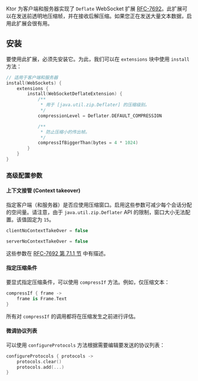 [//]: # (title: WebSocket Deflate 扩展)

Ktor 为客户端和服务器实现了 `Deflate` WebSocket 扩展 [RFC-7692](https://tools.ietf.org/html/rfc7692)。此扩展可以在发送前透明地压缩帧，并在接收后解压缩。如果您正在发送大量文本数据，启用此扩展会很有用。

## 安装

要使用此扩展，必须先安装它。为此，我们可以在 `extensions` 块中使用 `install` 方法：

```kotlin
// 适用于客户端和服务器
install(WebSockets) {
    extensions {
        install(WebSocketDeflateExtension) {
            /**
             * 用于 [java.util.zip.Deflater] 的压缩级别。
             */
            compressionLevel = Deflater.DEFAULT_COMPRESSION

            /**
             * 防止压缩小的传出帧。
             */
            compressIfBiggerThan(bytes = 4 * 1024)
        }
    }
}
```

### 高级配置参数

#### 上下文接管 (Context takeover)

指定客户端（和服务器）是否应使用压缩窗口。启用这些参数可减少每个会话分配的空间量。请注意，由于 `java.util.zip.Deflater` API 的限制，窗口大小无法配置。该值固定为 `15`。

```kotlin
clientNoContextTakeOver = false

serverNoContextTakeOver = false
```

这些参数在 [RFC-7692 第 7.1.1 节](https://tools.ietf.org/html/rfc7692#section-7.1.1) 中有描述。

#### 指定压缩条件

要显式指定压缩条件，可以使用 `compressIf` 方法。例如，仅压缩文本：

```kotlin
compressIf { frame -> 
    frame is Frame.Text
}
```
所有对 `compressIf` 的调用都将在压缩发生之前进行评估。

#### 微调协议列表

可以使用 `configureProtocols` 方法根据需要编辑要发送的协议列表：

```kotlin
configureProtocols { protocols ->
    protocols.clear()
    protocols.add(...)
}